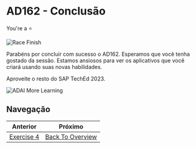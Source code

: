 # AD162 - Conclusão

You're a :star: 

![Race Finish](./assets/images/img-3.jpg)

Parabéns por concluir com sucesso o AD162. Esperamos que você tenha gostado da sessão. Estamos ansiosos para ver os aplicativos que você criará usando suas novas habilidades.

Aproveite o resto do SAP TechEd 2023.

![ADAI More Learning](./assets/images/img-build-code-conclusion.png)

## Navegação

| Anterior| Próximo |
|---|---|
| [Exercise 4](./ex4/README.md) | [Back To Overview](./README.md) |
